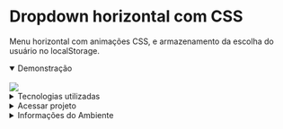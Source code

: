 # Dropdown horizontal com CSS

Menu horizontal com animações CSS, e armazenamento da escolha do usuário no localStorage.

<details open>
  <summary>
    Demonstração
  </summary>
  <br>
  <a href="#"><img src="assets/images/readme/dropdown.gif"></a>
</details>

<details>
  <summary>
    Tecnologias utilizadas
  </summary>
  <br>
  <ul>
    <li>HTML5</li>
    <li>Sass v1.57.1</li>
    <li>Typescript v4.4.4</li>
    <li>TailwindCss v2.2.19</li>
  </ul>
</details>

<details>
  <summary>
    Acessar projeto
  </summary>
  <br>
  https://rauldiamantino.github.io/dropdown/
</details>

<details>

<summary>Informações do Ambiente</summary>

- Clonar o repositório
-- `git clone https://github.com/rauldiamantino/dropdown`

- Compilar Sass
-- `sass assets/scss/style.scss:assets/dist/css/style.css --style compressed`

- Compilar TypeScript
-- `npx tsc`

</details>


